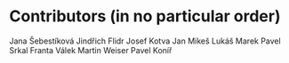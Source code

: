 # Contributors (in no particular order)
Jana Šebestíková
Jindřich Flidr
Josef Kotva
Jan Mikeš
Lukáš Marek
Pavel Srkal
Franta Válek
Martin Weiser
Pavel Koníř

